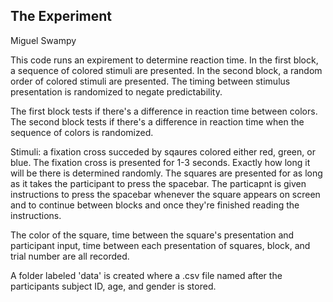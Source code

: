 ## The Experiment 
Miguel Swampy

This code runs an expirement to determine reaction time. 
In the first block, a sequence of colored stimuli are presented.
In the second block, a random order of colored stimuli are presented.
The timing between stimulus presentation is randomized to negate predictability. 

The first block tests if there's a difference in reaction time between colors.
The second block tests if there's a difference in reaction time when the sequence of colors is randomized.

Stimuli: a fixation cross succeded by sqaures colored either red, green, or blue.
The fixation cross is presented for 1-3 seconds. Exactly how long it will be there is determined randomly.
The squares are presented for as long as it takes the participant to press the spacebar. 
The particapnt is given instructions to press the spacebar whenever the square appears on screen and to continue between blocks
and once they're finished reading the instructions. 

The color of the square, time between the square's presentation and participant input, time between each presentation of squares,
block, and trial number are all recorded. 

A folder labeled 'data' is created where a .csv file named after the participants subject ID, age, and gender is stored. 

